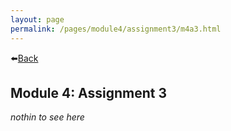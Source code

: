 ```yaml
---
layout: page
permalink: /pages/module4/assignment3/m4a3.html
---
```


⬅️[Back](/pages/module4.html)

## Module 4: Assignment 3

*nothin to see here*
